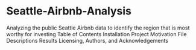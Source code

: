 # Seattle-Airbnb-Analysis
Analyzing the public Seattle Airbnb data to identify the region that is most worthy for investing
Table of Contents
Installation
Project Motivation
File Descriptions
Results
Licensing, Authors, and Acknowledgements
